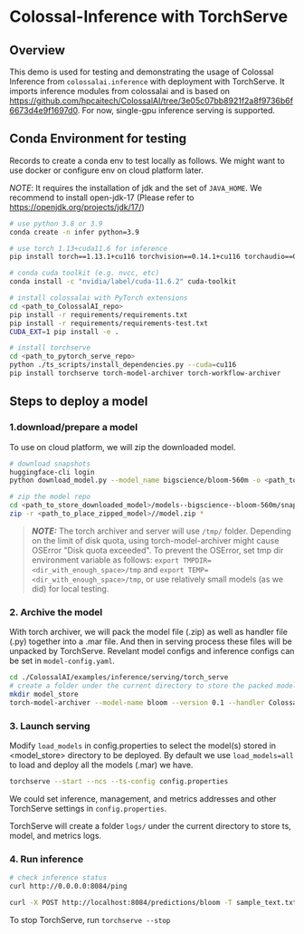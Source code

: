 # Colossal-Inference with TorchServe

## Overview

This demo is used for testing and demonstrating the usage of Colossal Inference from `colossalai.inference` with deployment with TorchServe. It imports inference modules from colossalai and is based on
https://github.com/hpcaitech/ColossalAI/tree/3e05c07bb8921f2a8f9736b6f6673d4e9f1697d0. For now, single-gpu inference serving is supported.

## Conda Environment for testing
Records to create a conda env to test locally as follows. We might want to use docker or configure env on cloud platform later.

*NOTE*: It requires the installation of jdk and the set of `JAVA_HOME`. We recommend to install open-jdk-17 (Please refer to https://openjdk.org/projects/jdk/17/)

```bash
# use python 3.8 or 3.9
conda create -n infer python=3.9

# use torch 1.13+cuda11.6 for inference
pip install torch==1.13.1+cu116 torchvision==0.14.1+cu116 torchaudio==0.13.1 --extra-index-url https://download.pytorch.org/whl/cu116

# conda cuda toolkit (e.g. nvcc, etc)
conda install -c "nvidia/label/cuda-11.6.2" cuda-toolkit

# install colossalai with PyTorch extensions
cd <path_to_ColossalAI_repo>
pip install -r requirements/requirements.txt
pip install -r requirements/requirements-test.txt
CUDA_EXT=1 pip install -e .

# install torchserve
cd <path_to_pytorch_serve_repo>
python ./ts_scripts/install_dependencies.py --cuda=cu116
pip install torchserve torch-model-archiver torch-workflow-archiver
```

## Steps to deploy a model

###  1.download/prepare a model
To use on cloud platform, we will zip the downloaded model.
```bash
# download snapshots
huggingface-cli login
python download_model.py --model_name bigscience/bloom-560m -o <path_to_store_downloaded_model>

# zip the model repo
cd <path_to_store_downloaded_model>/models--bigscience--bloom-560m/snapshots/<specific_revision>
zip -r <path_to_place_zipped_model>//model.zip *
```

> **_NOTE:_**  The torch archiver and server will use `/tmp/` folder. Depending on the limit of disk quota, using torch-model-archiver might cause OSError "Disk quota exceeded". To prevent the OSError, set tmp dir environment variable as follows:
`export TMPDIR=<dir_with_enough_space>/tmp` and `export TEMP=<dir_with_enough_space>/tmp`,
or use relatively small models (as we did) for local testing.

### 2. Archive the model
With torch archiver, we will pack the model file (.zip) as well as handler file (.py) together into a .mar file. And then in serving process these files will be unpacked by TorchServe. Revelant model configs and inference configs can be set in `model-config.yaml`.
```bash
cd ./ColossalAI/examples/inference/serving/torch_serve
# create a folder under the current directory to store the packed model created by torch archiver
mkdir model_store
torch-model-archiver --model-name bloom --version 0.1 --handler Colossal_Inference_Handler.py --config-file model-config.yaml --extra-files <dir_zipped_model>/model.zip --export-path ./model_store/
```

### 3. Launch serving

Modify `load_models` in config.properties to select the model(s) stored in <model_store> directory to be deployed. By default we use `load_models=all` to load and deploy all the models (.mar) we have.

```bash
torchserve --start --ncs --ts-config config.properties
```
We could set inference, management, and metrics addresses and other TorchServe settings in `config.properties`.

TorchServe will create a folder `logs/` under the current directory to store ts, model, and metrics logs.

### 4. Run inference

```bash
# check inference status
curl http://0.0.0.0:8084/ping

curl -X POST http://localhost:8084/predictions/bloom -T sample_text.txt
```

To stop TorchServe, run `torchserve --stop`
